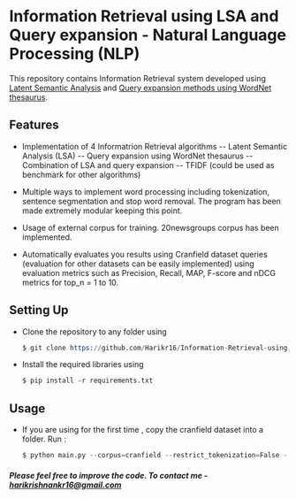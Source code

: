 # Information Retrieval using LSA and Query expansion - Natural Language Processing (NLP)

This repository contains Information Retrieval system developed using [Latent Semantic Analysis](https://asistdl.onlinelibrary.wiley.com/doi/abs/10.1002/(SICI)1097-4571(199009)41:6%3C391::AID-ASI1%3E3.0.CO;2-9) and [Query expansion methods using WordNet thesaurus](https://www.mitpressjournals.org/doi/abs/10.1162/coli.2006.32.1.13). 

## Features
- Implementation of 4 Informatrion Retrieval algorithms
-- Latent Semantic Analysis (LSA)
-- Query expansion using WordNet thesaurus
-- Combination of LSA and query expansion
-- TFIDF (could be used as benchmark for other algorithms)

- Multiple ways to implement word processing including tokenization, sentence segmentation and stop word removal. The program has been made extremely modular keeping this point.
- Usage of external corpus for training. 20newsgroups corpus has been implemented.
- Automatically evaluates you results using Cranfield dataset queries (evaluation for other datasets can be easily implemented) using evaluation metrics such as Precision, Recall, MAP, F-score and nDCG metrics for top_n = 1 to 10. 

## Setting Up 
- Clone the repository to any folder using
    ```s
    $ git clone https://github.com/Harikr16/Information-Retrieval-using-LSA-and-Query-expansion/upload
    ```
- Install the required libraries using 
    ```s
    $ pip install -r requirements.txt
    ```

## Usage
- If you are using  for the first time , copy the cranfield dataset into a folder. Run :
    ```s
    $ python main.py --corpus=cranfield --restrict_tokenization=False --dataset=<path_to_cranfield_dataset>
    ```
    
##### Please feel free to improve the code. To contact me -  harikrishnankr16@gmail.com

